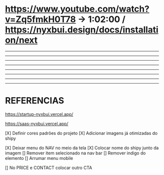 # https://www.youtube.com/watch?v=Zq5fmkH0T78 -> 1:02:00 / https://nyxbui.design/docs/installation/next

---

---

---

---

---

---

---

---

# REFERENCIAS

https://startup-nyxbui.vercel.app/

https://saas-nyxbui.vercel.app/

[X] Definir cores padrões do projeto
[X] Adicionar imagens já otimizadas do shipy

[X] Deixar menu do NAV no meio da tela
[X] Colocar nome do shipy junto da imagem
[] Remover item selecionado na nav bar
[] Remover indigo do elemento
[] Arrumar menu mobile

[] No PRICE e CONTACT colocar outro CTA
